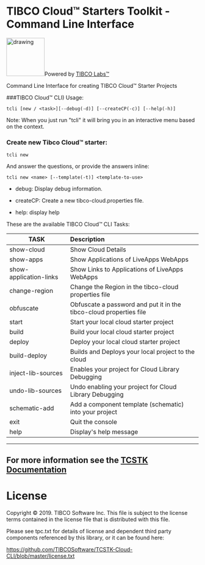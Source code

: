 # TIBCO Cloud™ Starters Toolkit - Command Line Interface 
<img src="https://community.tibco.com/sites/default/files/tibco_labs_final_with_tm2-01.png" alt="drawing" width="100"/>Powered by [TIBCO Labs™](https://community.tibco.com/wiki/tibco-labs)

Command Line Interface for creating TIBCO Cloud™ Starter Projects

###TIBCO Cloud™ CLI) Usage: 
```
tcli [new / <task>][--debug(-d)] [--createCP(-c)] [--help(-h)]
```
Note: When you just run "tcli" it will bring you in an interactive menu based on the context.

### Create new Tibco Cloud™ starter:
```
tcli new
```
And answer the questions, or provide the answers inline:
```
tcli new <name> [--template(-t)] <template-to-use>
```
* debug: Display debug information.
   
* createCP: Create a new tibco-cloud.properties file.

* help: display help 
    
These are the available TIBCO Cloud™ CLI Tasks:

| TASK | Description |
|------|:------------|
|                    show-cloud  | Show Cloud Details |
 |                    show-apps |  Show Applications of LiveApps WebApps |
 |        show-application-links |  Show Links to Applications of LiveApps WebApps |
 |                 change-region |  Change the Region in the tibco-cloud properties file |
 |                     obfuscate |  Obfuscate a password and put it in the tibco-cloud properties file |
 |                         start |  Start your local cloud starter project |
 |                         build |  Build your local cloud starter project |
 |                        deploy |  Deploy your local cloud starter project |
 |                  build-deploy |  Builds and Deploys your local project to the cloud |
 |            inject-lib-sources |  Enables your project for Cloud Library Debugging |
 |              undo-lib-sources |  Undo enabling your project for Cloud Library Debugging |
 |                 schematic-add |  Add a component template (schematic) into your project |
 |                          exit |  Quit the console |
 |                          help |  Display's help message|


---
For more information see the [TCSTK Documentation](https://tibcosoftware.github.io/TCSToolkit/)
---

# License

Copyright © 2019. TIBCO Software Inc.
This file is subject to the license terms contained
in the license file that is distributed with this file.

Please see tpc.txt for details of license and dependent third party components referenced by this library, or it can be found here:
                                                                                                                                                                        
https://github.com/TIBCOSoftware/TCSTK-Cloud-CLI/blob/master/license.txt
